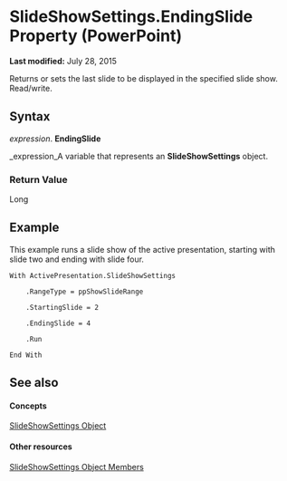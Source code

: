 
# SlideShowSettings.EndingSlide Property (PowerPoint)

 **Last modified:** July 28, 2015

Returns or sets the last slide to be displayed in the specified slide show. Read/write.

## Syntax

 _expression_. **EndingSlide**

 _expression_A variable that represents an  **SlideShowSettings** object.


### Return Value

Long


## Example

This example runs a slide show of the active presentation, starting with slide two and ending with slide four.


```
With ActivePresentation.SlideShowSettings

    .RangeType = ppShowSlideRange

    .StartingSlide = 2

    .EndingSlide = 4

    .Run

End With
```


## See also


#### Concepts


 [SlideShowSettings Object](d58c7c3b-a1cc-d819-b386-fd3fb7f967a2.md)
#### Other resources


 [SlideShowSettings Object Members](3a91d7dd-ae3f-de42-46e4-e8749e61835d.md)

